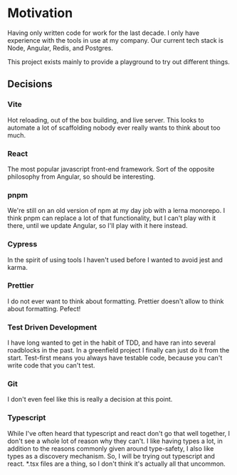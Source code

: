 # Motivation

Having only written code for work for the last decade. I only have experience with the tools in use at my company. Our current tech stack is Node, Angular, Redis, and Postgres.

This project exists mainly to provide a playground to try out different things.

## Decisions

### Vite

Hot reloading, out of the box building, and live server. This looks to automate a lot of scaffolding nobody ever really wants to think about too much.

### React

The most popular javascript front-end framework. Sort of the opposite philosophy from Angular, so should be interesting.

### pnpm

We're still on an old version of npm at my day job with a lerna monorepo. I think pnpm can replace a lot of that functionality, but I can't play with it there, until we update Angular, so I'll play with it here instead.

### Cypress

In the spirit of using tools I haven't used before I wanted to avoid jest and karma.

### Prettier

I do not ever want to think about formatting. Prettier doesn't allow to think about formatting. Pefect!

### Test Driven Development

I have long wanted to get in the habit of TDD, and have ran into several roadblocks in the past. In a greenfield project I finally can just do it from the start. Test-first means you always have testable code, because you can't write code that you can't test.

### Git

I don't even feel like this is really a decision at this point.

### Typescript

While I've often heard that typescript and react don't go that well together, I don't see a whole lot of reason why they can't. I like having types a lot, in addition to the reasons commonly given around type-safety, I also like types as a discovery mechanism. So, I will be trying out typescript and react. \*.tsx files are a thing, so I don't think it's actually all that uncommon.

